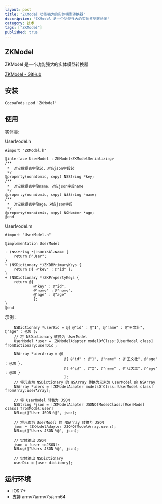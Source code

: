 ```yaml
---
layout: post
title: "ZKModel 功能强大的实体模型转换器"
description: "ZKModel 是一个功能强大的实体模型转换器"
category: 技术
tags: ["ZKModel"]
published: true
---
```


## ZKModel

ZKModel 是一个功能强大的实体模型转换器

[ZKModel - GitHub](https://github.com/WangWenzhuang/ZKModel)

## 安装

<pre><code class="language-bash">CocoaPods：pod 'ZKModel'</code></pre>

## 使用

实体类:

UserModel.h

<pre><code class="language-objectivec">#import "ZKModel.h"

@interface UserModel : ZKModel&lt;ZKModelSerializing&gt;
/**
 *  对应数据表字段id，对应json字段id
 */
@property(nonatomic, copy) NSString *key;
/**
 *  对应数据表字段name，对应json字段name
 */
@property(nonatomic, copy) NSString *name;
/**
 *  对应数据表字段age，对应json字段
 */
@property(nonatomic, copy) NSNumber *age;
@end</code></pre>

UserModel.m

<pre><code class="language-objectivec">#import "UserModel.h"

@implementation UserModel

+ (NSString *)ZKDBTableName {
    return @"User";
}
+ (NSDictionary *)ZKDBPrimaryKeys {
    return @{ @"key" : @"id" };
}
+ (NSDictionary *)ZKPropertyKeys {
    return @{
             @"key" : @"id",
             @"name" : @"name",
             @"age" : @"age"
             };
}
@end</code></pre>

示例：

<pre><code class="language-objectivec">    NSDictionary *userDic = @{ @"id" : @"1", @"name" : @"王文壮", @"age" : @30 };
    // 将 NSDictionary 转换为 UserModel
    UserModel *user = [ZKModelAdapter modelOfClass:[UserModel class] fromDictionary:userDic];

    NSArray *userArray = @[
                           @{ @"id" : @"1", @"name" : @"王文壮", @"age" : @30 },
                           @{ @"id" : @"2", @"name" : @"壮文王", @"age" : @30 }
                           ];
    // 将元素为 NSDictionary 的 NSArray 转换为元素为 UserModel 的 NSArray
    NSArray *users = [ZKModelAdapter modelsOfClass:[UserModel class] fromArray:userArray];

    // 将 UserModel 转换为 JSON
    NSString *json = [ZKModelAdapter JSONOfModelClass:[UserModel class] fromModel:user];
    NSLog(@"User JSON:%@", json);

    // 将元素为 UserModel 的 NSArray 转换为 JSON
    json = [ZKModelAdapter JSONOfModelArray:users];
    NSLog(@"Users JSON:%@", json);

    // 实体输出 JSON
    json = [user toJSON];
    NSLog(@"Users JSON:%@", json);

    // 实体输出 NSDictionary
    userDic = [user dictionry];</code></pre>

## 运行环境

*	iOS 7+
*	支持 armv7/armv7s/arm64